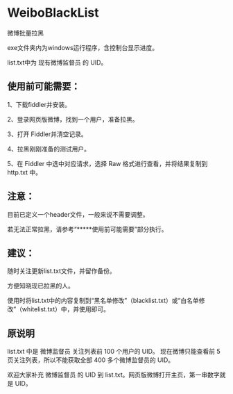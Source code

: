 ﻿# WeiboBlackList
微博批量拉黑

exe文件夹内为windows运行程序，含控制台显示进度。

list.txt中为 现有微博监督员 的 UID。

## 使用前可能需要：
1、下载fiddler并安装。

2、登录网页版微博，找到一个用户，准备拉黑。

3、打开 Fiddler并清空记录。

4、拉黑刚刚准备的测试用户。

5、在 Fiddler 中选中对应请求，选择 Raw 格式进行查看，并将结果复制到 http.txt 中。

## 注意：
目前已定义一个header文件，一般来说不需要调整。

若无法正常拉黑，请参考“*****使用前可能需要”部分执行。


## 建议：
随时关注更新list.txt文件，并留作备份。

方便知晓现已拉黑的人。

使用时将list.txt中的内容复制到“黑名单修改”（blacklist.txt）或“白名单修改”（whitelist.txt）中，并使用即可。



## 原说明
list.txt 中是 微博监督员 关注列表前 100 个用户的 UID。 现在微博只能查看前 5 页关注列表，所以不能获取全部 400 多个微博监督员的 UID。 

欢迎大家补充 微博监督员 的 UID 到 list.txt。网页版微博打开主页，第一串数字就是 UID。 

